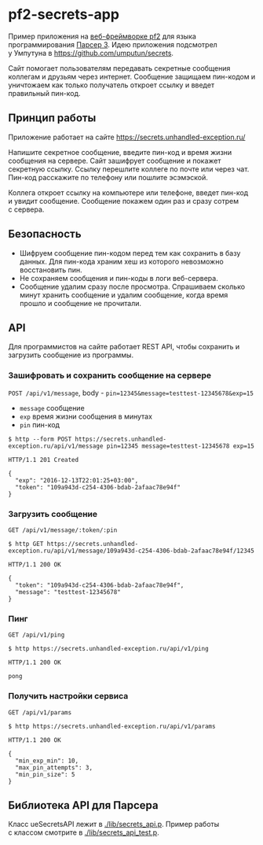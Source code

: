 # pf2-secrets-app

Пример приложения на [веб-фреймворке pf2](https://github.com/unhandled-exception/pf2) для языка программирования [Парсер 3](http://parser.ru/). Идею приложения подсмотрел у Умпутуна в https://github.com/umputun/secrets.

Сайт помогает пользователям передавать секретные сообщения коллегам и друзьям через интернет. Сообщение защищаем пин-кодом и уничтожаем как только получатель откроет ссылку и введет правильный пин-код.

## Принцип работы

Приложение работает на сайте https://secrets.unhandled-exception.ru/

Напишите секретное сообщение, введите пин-код и время жизни сообщения на сервере. Сайт зашифрует сообщение и покажет секретную ссылку. Ссылку перешлите коллеге по почте или через чат. Пин-код расскажите по телефону или пошлите эсэмэской.

Коллега откроет ссылку на компьютере или телефоне, введет пин-код и увидит сообщение. Сообщение покажем один раз и сразу сотрем с сервера.

## Безопасность

* Шифруем сообщение пин-кодом перед тем как сохранить в базу данных. Для пин-кода храним хеш из которого невозможно восстановить пин.
* Не сохраняем сообщения и пин-коды в логи веб-сервера.
* Сообщение удалим сразу после просмотра. Спрашиваем сколько минут хранить сообщение и удалим сообщение, когда время прошло и сообщение не прочитали.

## API

Для программистов на сайте работает REST API, чтобы сохранить и загрузить сообщение из программы.

### Зашифровать и сохранить сообщение на сервере

`POST /api/v1/message`, body - `pin=12345&message=testtest-12345678&exp=15`
- `message` сообщение
- `exp` время жизни сообщения в минутах
- `pin` пин-код

```
$ http --form POST https://secrets.unhandled-exception.ru/api/v1/message pin=12345 message=testtest-12345678 exp=15

HTTP/1.1 201 Created

{
  "exp": "2016-12-13T22:01:25+03:00",
  "token": "109a943d-c254-4306-bdab-2afaac78e94f"
}
```

### Загрузить сообщение

`GET /api/v1/message/:token/:pin`

```
$ http GET https://secrets.unhandled-exception.ru/api/v1/message/109a943d-c254-4306-bdab-2afaac78e94f/12345

HTTP/1.1 200 OK

{
  "token": "109a943d-c254-4306-bdab-2afaac78e94f",
  "message": "testtest-12345678"
}
```

### Пинг

`GET /api/v1/ping`

```
$ http https://secrets.unhandled-exception.ru/api/v1/ping

HTTP/1.1 200 OK

pong
```

### Получить настройки сервиса

`GET /api/v1/params`

```
$ http https://secrets.unhandled-exception.ru/api/v1/params

HTTP/1.1 200 OK

{
  "min_exp_min": 10,
  "max_pin_attempts": 3,
  "min_pin_size": 5
}
```

## Библиотека API для Парсера

Класс ueSecretsAPI лежит в [./lib/secrets_api.p](/lib/secrets_api.p). Пример работы с классом смотрите в [./lib/secrets_api_test.p](/lib/secrets_api_test.p).
